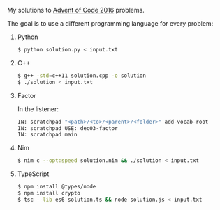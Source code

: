 
My solutions to [Advent of Code 2016](http://adventofcode.com/2016) problems.

The goal is to use a different programming language for every problem:

1. Python
	```bash
	$ python solution.py < input.txt
	```

2. C++
	```bash
	$ g++ -std=c++11 solution.cpp -o solution
    $ ./solution < input.txt
	```

3. Factor

	In the listener:
	```bash
    IN: scratchpad "<path>/<to>/<parent>/<folder>" add-vocab-root
    IN: scratchpad USE: dec03-factor
    IN: scratchpad main
	```

4. Nim
    ```bash
	$ nim c --opt:speed solution.nim && ./solution < input.txt
	```
	
5. TypeScript
    ```bash
    $ npm install @types/node
    $ npm install crypto
    $ tsc --lib es6 solution.ts && node solution.js < input.txt
	```
	
